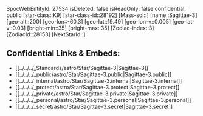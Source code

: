 ﻿---
location:
- 19.49
- 60.3
- 200
tags:
- astro/Star
type: Star
---

SpocWebEntityId: 27534
isDeleted: false
isReadOnly: false
confidential: public
[star-class::K9]
[star-class-id::28192]
[Mass-sol::]
[name::Sagittae-3]
[geo-alt::200]
[geo-lon::-60.3]
[geo-lat::19.49]
[geo-lon-v::0.005]
[geo-lat-v::0.03]
[bright-min::35]
[bright-max::35]
[Zodiac-index::3]
[ZodiacId::28153]
[NextStarId::]



## Confidential Links & Embeds: 
- [[../../../_Standards/astro/Star/Sagittae-3|Sagittae-3]] 
- [[../../../_public/astro/Star/Sagittae-3.public|Sagittae-3.public]] 
- [[../../../_internal/astro/Star/Sagittae-3.internal|Sagittae-3.internal]] 
- [[../../../_protect/astro/Star/Sagittae-3.protect|Sagittae-3.protect]] 
- [[../../../_private/astro/Star/Sagittae-3.private|Sagittae-3.private]] 
- [[../../../_personal/astro/Star/Sagittae-3.personal|Sagittae-3.personal]] 
- [[../../../_secret/astro/Star/Sagittae-3.secret|Sagittae-3.secret]] 
